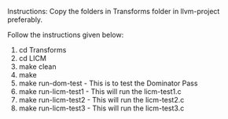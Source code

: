 Instructions:
Copy the folders in Transforms folder in llvm-project preferably.

Follow the instructions given below:
1. cd Transforms
2. cd LICM
3. make clean
4. make
5. make run-dom-test  - This is to test the Dominator Pass
6. make run-licm-test1 - This will run the licm-test1.c
7. make run-licm-test2 - This will run the licm-test2.c
8. make run-licm-test3 - This will run the licm-test3.c

